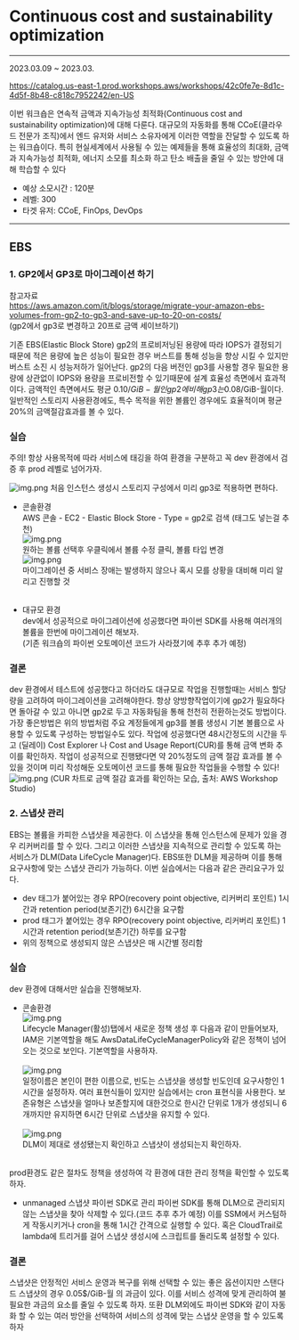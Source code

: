 # Continuous cost and sustainability optimization

-  -  -

2023.03.09 ~ 2023.03.

https://catalog.us-east-1.prod.workshops.aws/workshops/42c0fe7e-8d1c-4d5f-8b48-c818c7952242/en-US

이번 워크숍은 연속적 금액과 지속가능성 최적화(Continuous cost and sustainability optimization)에 대해 다룬다. 대규모의 자동화를 통해 CCoE(클라우드 전문가 조직)에서 엔드 유저와 서비스 소유자에게 이러한 역할을 잔달할 수 있도록 하는 워크숍이다.
특히 현실세계에서 사용될 수 있는 예제들을 통해 효율성의 최대화, 금액과 지속가능성 최적화, 에너지 소모를 최소화 하고 탄소 배출을 줄일 수 있는 방안에 대해 학습할 수 있다

- 예상 소모시간 : 120분
- 레벨: 300
- 타겟 유저: CCoE, FinOps, DevOps
- - -
## EBS

### 1. GP2에서 GP3로 마이그레이션 하기

참고자료<br>https://aws.amazon.com/it/blogs/storage/migrate-your-amazon-ebs-volumes-from-gp2-to-gp3-and-save-up-to-20-on-costs/ <br>
(gp2에서 gp3로 변경하고 20프로 금액 세이브하기)

기존 EBS(Elastic Block Store) gp2의 프로비저닝된 용량에 따라 IOPS가 결정되기 때문에 적은 용량에 높은 성능이 필요한 경우 버스트를 통해 성능을 향상 시킬 수 있지만 버스트 소진 시 성능저하가 일어난다. 
gp2의 다음 버전인 gp3를 사용할 경우 필요한 용량에 상관없이 IOPS와 용량을 프로비전할 수 있기때문에 설계 효율성 측면에서 효과적이다.
금액적인 측면에서도 평균 0.10$/GiB-월인 gp2에 비해 gp3는 0.08$/GiB-월이다. 일반적인 스토리지 사용환경에도, 특수 목적을 위한 볼륨인 경우에도 효율적이며 평균 20%의 금액절감효과를 볼 수 있다.

### 실습

주의! 항상 사용목적에 따라 서비스에 태깅을 하여 환경을 구분하고 꼭 dev 환경에서 검증 후 prod 레벨로 넘어가자.

![img.png](img/img-1.png)
처음 인스턴스 생성시 스토리지 구성에서 미리 gp3로 적용하면 편하다.

- 콘솔환경<br>AWS 콘솔 - EC2 - Elastic Block Store - Type = gp2로 검색 (태그도 넣는걸 추천)<br>
![img.png](img/img-2.png)<br>원하는 볼륨 선택후 우클릭에서 볼륨 수정 클릭, 볼륨 타입 변경<br>
![img.png](img/img-3.png)<br>
마이그레이션 중 서비스 장애는 발생하지 않으나 혹시 모를 상황을 대비해 미리 알리고 진행할 것<br><br>

- 대규모 환경<br>dev에서 성공적으로 마이그레이션에 성공했다면 파이썬 SDK를 사용해 여러개의 볼륨을 한번에 마이그레이션 해보자.<br>(기존 워크숍의 파이썬 오토메이션 코드가 사라졌기에 추후 추가 예정)

### 결론
dev 환경에서 테스트에 성공했다고 하더라도 대규모로 작업을 진행할때는 서비스 할당량을 고려하여 마이그레이션을 고려해야한다.
항상 양방향작업이기에 gp2가 필요하다면 돌아갈 수 있고 아니면 gp2로 두고 자동화팀을 통해 천천히 전환하는것도 방법이다.
가장 좋은방법은 위의 방법처럼 주요 계정들에게 gp3를 볼륨 생성시 기본 볼륨으로 사용할 수 있도록 구성하는 방법일수도 있다.
작업에 성공했다면 48시간정도의 시간을 두고 (딜레이) Cost Explorer 나 Cost and Usage Report(CUR)를 통해 금액 변화 추이를 확인하자.
작업이 성공적으로 진행됐다면 약 20%정도의 금액 절감 효과를 볼 수 있을 것이며 미리 작성해둔 오토메이션 코드를 통해 필요한 작업들을 수행할 수 있다!<br>
![img.png](img/img-4.png)
(CUR 차트로 금액 절감 효과를 확인하는 모습, 출처: AWS Workshop Studio)
<br>
### 2. 스냅샷 관리
EBS는 볼륨을 카피한 스냅샷을 제공한다. 이 스냅샷을 통해 인스턴스에 문제가 있을 경우 리커버리를 할 수 있다. 그리고 이러한 스냅샷을 지속적으로 관리할 수 있도록 하는 서비스가 DLM(Data LifeCycle Manager)다.
EBS또한 DLM을 제공하며 이를 통해 요구사항에 맞는 스냅샷 관리가 가능하다. 이번 실습에서는 다음과 같은 관리요구가 있다.
- dev 태그가 붙어있는 경우 RPO(recovery point objective, 리커버리 포인트) 1시간과 retention period(보존기간) 6시간을 요구함
- prod 태그가 붙어있는 경우 RPO(recovery point objective, 리커버리 포인트) 1시간과 retention period(보존기간) 하루를 요구함
- 위의 정책으로 생성되지 않은 스냅샷은 매 시간별 정리함


### 실습
dev 환경에 대해서만 실습을 진행해보자.
- 콘솔환경<br>
![img.png](img/img-5.png)<br>
Lifecycle Manager(활성)탭에서 새로운 정책 생성 후 다음과 같이 만들어보자, IAM은 기본역할을 해도 AwsDataLifeCycleManagerPolicy와 같은 정책이 넘어오는 것으로 보인다. 기본역할을 사용하자.<br><br>
![img.png](img/img-6.png)<br>
일정이름은 본인이 편한 이름으로, 빈도는 스냅샷을 생성할 빈도인데 요구사항인 1시간을 설정하자. 여러 표현식들이 있지만 실습에서는 cron 표현식을 사용한다. 보존유형은 스냅샷을 얼마나 보존할지에 대한것으로 한시간 단위로 1개가 생성되니 6개까지만 유지하면 6시간 단위로 스냅샷을 유지할 수 있다.<br><br>
![img.png](img/img-7.png)<br>
DLM이 제대로 생성됐는지 확인하고 스냅샷이 생성되는지 확인하자.<br><br>

prod환경도 같은 절차도 정책을 생성하여 각 환경에 대한 관리 정책을 확인할 수 있도록 하자.

- unmanaged 스냅샷 파이썬 SDK로 관리
파이썬 SDK를 통해 DLM으로 관리되지 않는 스냅샷을 찾아 삭제할 수 있다.(코드 추후 추가 예정) 이를 SSM에서 커스텀하게 작동시키거나 cron을 통해 1시간 간격으로 실행할 수 있다. 혹은 CloudTrail로 lambda에 트리거를 걸어 스냅샷 생성시에 스크립트를 돌리도록 설정할 수 있다.

  
### 결론
스냅샷은 안정적인 서비스 운영과 복구를 위해 선택할 수 있는 좋은 옵션이지만 스탠다드 스냅샷의 경우 0.05$/GiB-월 의 과금이 있다. 이를 서비스 성격에 맞게 관리하여 불필요한 과금의 요소를 줄일 수 있도록 하자. 또환 DLM외에도 파이썬 SDK와 같이 자동화 할 수 있는 여러 방안을 선택하여 서비스의 성격에 맞는 스냅샷 운영을 할 수 있도록 하자





